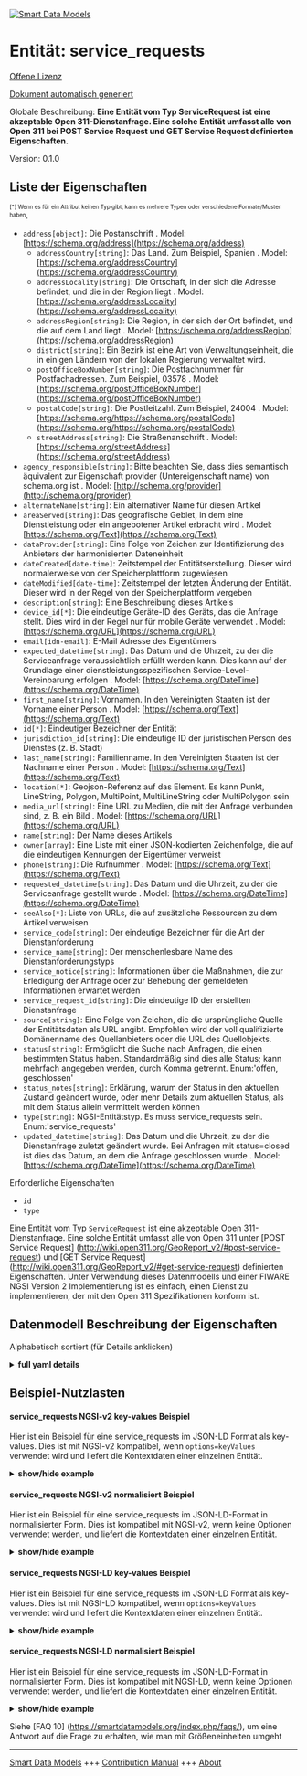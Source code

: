 <!-- 10-Header -->    
[![Smart Data Models](https://smartdatamodels.org/wp-content/uploads/2022/01/SmartDataModels_logo.png "Logo")](https://smartdatamodels.org)    
Entität: service_requests    
=========================<!-- /10-Header -->    
<!-- 15-License -->    
[Offene Lizenz](https://github.com/smart-data-models//dataModel.IssueTracking/blob/master/service_requests/LICENSE.md)    
[Dokument automatisch generiert](https://docs.google.com/presentation/d/e/2PACX-1vTs-Ng5dIAwkg91oTTUdt8ua7woBXhPnwavZ0FxgR8BsAI_Ek3C5q97Nd94HS8KhP-r_quD4H0fgyt3/pub?start=false&loop=false&delayms=3000#slide=id.gb715ace035_0_60)    
<!-- /15-License -->    
<!-- 20-Description -->    
Globale Beschreibung: **Eine Entität vom Typ ServiceRequest ist eine akzeptable Open 311-Dienstanfrage. Eine solche Entität umfasst alle von Open 311 bei POST Service Request und GET Service Request definierten Eigenschaften.**    
Version: 0.1.0    
<!-- /20-Description -->    
<!-- 30-PropertiesList -->    
## Liste der Eigenschaften    
<sup><sub>[*] Wenn es für ein Attribut keinen Typ gibt, kann es mehrere Typen oder verschiedene Formate/Muster haben</sub></sup>.    
- `address[object]`: Die Postanschrift  . Model: [https://schema.org/address](https://schema.org/address)	- `addressCountry[string]`: Das Land. Zum Beispiel, Spanien  . Model: [https://schema.org/addressCountry](https://schema.org/addressCountry)    
	- `addressLocality[string]`: Die Ortschaft, in der sich die Adresse befindet, und die in der Region liegt  . Model: [https://schema.org/addressLocality](https://schema.org/addressLocality)    
	- `addressRegion[string]`: Die Region, in der sich der Ort befindet, und die auf dem Land liegt  . Model: [https://schema.org/addressRegion](https://schema.org/addressRegion)    
	- `district[string]`: Ein Bezirk ist eine Art von Verwaltungseinheit, die in einigen Ländern von der lokalen Regierung verwaltet wird.      
	- `postOfficeBoxNumber[string]`: Die Postfachnummer für Postfachadressen. Zum Beispiel, 03578  . Model: [https://schema.org/postOfficeBoxNumber](https://schema.org/postOfficeBoxNumber)    
	- `postalCode[string]`: Die Postleitzahl. Zum Beispiel, 24004  . Model: [https://schema.org/https://schema.org/postalCode](https://schema.org/https://schema.org/postalCode)    
	- `streetAddress[string]`: Die Straßenanschrift  . Model: [https://schema.org/streetAddress](https://schema.org/streetAddress)    
- `agency_responsible[string]`: Bitte beachten Sie, dass dies semantisch äquivalent zur Eigenschaft provider (Untereigenschaft name) von schema.org ist  . Model: [http://schema.org/provider](http://schema.org/provider)- `alternateName[string]`: Ein alternativer Name für diesen Artikel  - `areaServed[string]`: Das geografische Gebiet, in dem eine Dienstleistung oder ein angebotener Artikel erbracht wird  . Model: [https://schema.org/Text](https://schema.org/Text)- `dataProvider[string]`: Eine Folge von Zeichen zur Identifizierung des Anbieters der harmonisierten Dateneinheit  - `dateCreated[date-time]`: Zeitstempel der Entitätserstellung. Dieser wird normalerweise von der Speicherplattform zugewiesen  - `dateModified[date-time]`: Zeitstempel der letzten Änderung der Entität. Dieser wird in der Regel von der Speicherplattform vergeben  - `description[string]`: Eine Beschreibung dieses Artikels  - `device_id[*]`: Die eindeutige Geräte-ID des Geräts, das die Anfrage stellt. Dies wird in der Regel nur für mobile Geräte verwendet  . Model: [https://schema.org/URL](https://schema.org/URL)- `email[idn-email]`: E-Mail Adresse des Eigentümers  - `expected_datetime[string]`: Das Datum und die Uhrzeit, zu der die Serviceanfrage voraussichtlich erfüllt werden kann. Dies kann auf der Grundlage einer dienstleistungsspezifischen Service-Level-Vereinbarung erfolgen  . Model: [https://schema.org/DateTime](https://schema.org/DateTime)- `first_name[string]`: Vornamen. In den Vereinigten Staaten ist der Vorname einer Person  . Model: [https://schema.org/Text](https://schema.org/Text)- `id[*]`: Eindeutiger Bezeichner der Entität  - `jurisdiction_id[string]`: Die eindeutige ID der juristischen Person des Dienstes (z. B. Stadt)  - `last_name[string]`: Familienname. In den Vereinigten Staaten ist der Nachname einer Person  . Model: [https://schema.org/Text](https://schema.org/Text)- `location[*]`: Geojson-Referenz auf das Element. Es kann Punkt, LineString, Polygon, MultiPoint, MultiLineString oder MultiPolygon sein  - `media_url[string]`: Eine URL zu Medien, die mit der Anfrage verbunden sind, z. B. ein Bild  . Model: [https://schema.org/URL](https://schema.org/URL)- `name[string]`: Der Name dieses Artikels  - `owner[array]`: Eine Liste mit einer JSON-kodierten Zeichenfolge, die auf die eindeutigen Kennungen der Eigentümer verweist  - `phone[string]`: Die Rufnummer  . Model: [https://schema.org/Text](https://schema.org/Text)- `requested_datetime[string]`: Das Datum und die Uhrzeit, zu der die Serviceanfrage gestellt wurde  . Model: [https://schema.org/DateTime](https://schema.org/DateTime)- `seeAlso[*]`: Liste von URLs, die auf zusätzliche Ressourcen zu dem Artikel verweisen  - `service_code[string]`: Der eindeutige Bezeichner für die Art der Dienstanforderung  - `service_name[string]`: Der menschenlesbare Name des Dienstanforderungstyps  - `service_notice[string]`: Informationen über die Maßnahmen, die zur Erledigung der Anfrage oder zur Behebung der gemeldeten Informationen erwartet werden  - `service_request_id[string]`: Die eindeutige ID der erstellten Dienstanfrage  - `source[string]`: Eine Folge von Zeichen, die die ursprüngliche Quelle der Entitätsdaten als URL angibt. Empfohlen wird der voll qualifizierte Domänenname des Quellanbieters oder die URL des Quellobjekts.  - `status[string]`: Ermöglicht die Suche nach Anfragen, die einen bestimmten Status haben. Standardmäßig sind dies alle Status; kann mehrfach angegeben werden, durch Komma getrennt. Enum:'offen, geschlossen'  - `status_notes[string]`: Erklärung, warum der Status in den aktuellen Zustand geändert wurde, oder mehr Details zum aktuellen Status, als mit dem Status allein vermittelt werden können  - `type[string]`: NGSI-Entitätstyp. Es muss service_requests sein. Enum:'service_requests'  - `updated_datetime[string]`: Das Datum und die Uhrzeit, zu der die Dienstanfrage zuletzt geändert wurde. Bei Anfragen mit status=closed ist dies das Datum, an dem die Anfrage geschlossen wurde  . Model: [https://schema.org/DateTime](https://schema.org/DateTime)<!-- /30-PropertiesList -->    
<!-- 35-RequiredProperties -->    
Erforderliche Eigenschaften    
- `id`  - `type`  <!-- /35-RequiredProperties -->    
<!-- 40-RequiredProperties -->    
Eine Entität vom Typ `ServiceRequest` ist eine akzeptable Open 311-Dienstanfrage. Eine solche Entität umfasst alle von Open 311 unter [POST Service Request] (http://wiki.open311.org/GeoReport_v2/#post-service-request) und [GET Service Request] (http://wiki.open311.org/GeoReport_v2/#get-service-request) definierten Eigenschaften. Unter Verwendung dieses Datenmodells und einer FIWARE NGSI Version 2 Implementierung ist es einfach, einen Dienst zu implementieren, der mit den Open 311 Spezifikationen konform ist.    
<!-- /40-RequiredProperties -->    
<!-- 50-DataModelHeader -->    
## Datenmodell Beschreibung der Eigenschaften    
Alphabetisch sortiert (für Details anklicken)    
<!-- /50-DataModelHeader -->    
<!-- 60-ModelYaml -->    
<details><summary><strong>full yaml details</strong></summary>      
```yaml    
service_requests:      
  description: An entity of type ServiceRequest is an acceptable Open 311 service request. Such entity encompasses all the properties defined by Open 311 at POST Service Request and GET Service Request.      
  properties:      
    address:      
      description: The mailing address      
      properties:      
        addressCountry:      
          description: 'The country. For example, Spain'      
          type: string      
          x-ngsi:      
            model: https://schema.org/addressCountry      
            type: Property      
        addressLocality:      
          description: 'The locality in which the street address is, and which is in the region'      
          type: string      
          x-ngsi:      
            model: https://schema.org/addressLocality      
            type: Property      
        addressRegion:      
          description: 'The region in which the locality is, and which is in the country'      
          type: string      
          x-ngsi:      
            model: https://schema.org/addressRegion      
            type: Property      
        district:      
          description: 'A district is a type of administrative division that, in some countries, is managed by the local government'      
          type: string      
          x-ngsi:      
            type: Property      
        postOfficeBoxNumber:      
          description: 'The post office box number for PO box addresses. For example, 03578'      
          type: string      
          x-ngsi:      
            model: https://schema.org/postOfficeBoxNumber      
            type: Property      
        postalCode:      
          description: 'The postal code. For example, 24004'      
          type: string      
          x-ngsi:      
            model: https://schema.org/https://schema.org/postalCode      
            type: Property      
        streetAddress:      
          description: The street address      
          type: string      
          x-ngsi:      
            model: https://schema.org/streetAddress      
            type: Property      
        streetNr:      
          description: Number identifying a specific property on a public street      
          type: string      
          x-ngsi:      
            type: Property      
      type: object      
      x-ngsi:      
        model: https://schema.org/address      
        type: Property      
    agency_responsible:      
      description: Please note that this is semantically equivalent to the provider property (name subproperty) of schema.org      
      type: string      
      x-ngsi:      
        model: http://schema.org/provider      
        type: Property      
    alternateName:      
      description: An alternative name for this item      
      type: string      
      x-ngsi:      
        type: Property      
    areaServed:      
      description: The geographic area where a service or offered item is provided      
      type: string      
      x-ngsi:      
        model: https://schema.org/Text      
        type: Property      
    dataProvider:      
      description: A sequence of characters identifying the provider of the harmonised data entity      
      type: string      
      x-ngsi:      
        type: Property      
    dateCreated:      
      description: Entity creation timestamp. This will usually be allocated by the storage platform      
      format: date-time      
      type: string      
      x-ngsi:      
        type: Property      
    dateModified:      
      description: Timestamp of the last modification of the entity. This will usually be allocated by the storage platform      
      format: date-time      
      type: string      
      x-ngsi:      
        type: Property      
    description:      
      description: A description of this item      
      type: string      
      x-ngsi:      
        type: Property      
    device_id:      
      anyOf:      
        - description: Identifier format of any NGSI entity      
          maxLength: 256      
          minLength: 1      
          pattern: ^[\w\-\.\{\}\$\+\*\[\]`|~^@!,:\\]+$      
          type: string      
          x-ngsi:      
            type: Property      
        - description: Identifier format of any NGSI entity      
          format: uri      
          type: string      
          x-ngsi:      
            type: Property      
      description: The unique device ID of the device submitting the request. This is usually only used for mobile devices      
      x-ngsi:      
        model: https://schema.org/URL      
        type: Relationship      
    email:      
      description: Email address of owner      
      format: idn-email      
      type: string      
      x-ngsi:      
        type: Property      
    expected_datetime:      
      description: The date and time when the service request can be expected to be fulfilled. This may be based on a service-specific service level agreement      
      type: string      
      x-ngsi:      
        model: https://schema.org/DateTime      
        type: Property      
    first_name:      
      description: 'Given name. In the U.S., the first name of a Person'      
      type: string      
      x-ngsi:      
        model: https://schema.org/Text      
        type: Property      
    id:      
      anyOf:      
        - description: Identifier format of any NGSI entity      
          maxLength: 256      
          minLength: 1      
          pattern: ^[\w\-\.\{\}\$\+\*\[\]`|~^@!,:\\]+$      
          type: string      
          x-ngsi:      
            type: Property      
        - description: Identifier format of any NGSI entity      
          format: uri      
          type: string      
          x-ngsi:      
            type: Property      
      description: Unique identifier of the entity      
      x-ngsi:      
        type: Property      
    jurisdiction_id:      
      description: The unique ID of the legal entity of the service (i.e. city)      
      type: string      
      x-ngsi:      
        type: Property      
    last_name:      
      description: 'Family name. In the U.S., the last name of a Person'      
      type: string      
      x-ngsi:      
        model: https://schema.org/Text      
        type: Property      
    location:      
      description: 'Geojson reference to the item. It can be Point, LineString, Polygon, MultiPoint, MultiLineString or MultiPolygon'      
      oneOf:      
        - description: Geojson reference to the item. Point      
          properties:      
            bbox:      
              items:      
                type: number      
              minItems: 4      
              type: array      
            coordinates:      
              items:      
                type: number      
              minItems: 2      
              type: array      
            type:      
              enum:      
                - Point      
              type: string      
          required:      
            - type      
            - coordinates      
          title: GeoJSON Point      
          type: object      
          x-ngsi:      
            type: GeoProperty      
        - description: Geojson reference to the item. LineString      
          properties:      
            bbox:      
              items:      
                type: number      
              minItems: 4      
              type: array      
            coordinates:      
              items:      
                items:      
                  type: number      
                minItems: 2      
                type: array      
              minItems: 2      
              type: array      
            type:      
              enum:      
                - LineString      
              type: string      
          required:      
            - type      
            - coordinates      
          title: GeoJSON LineString      
          type: object      
          x-ngsi:      
            type: GeoProperty      
        - description: Geojson reference to the item. Polygon      
          properties:      
            bbox:      
              items:      
                type: number      
              minItems: 4      
              type: array      
            coordinates:      
              items:      
                items:      
                  items:      
                    type: number      
                  minItems: 2      
                  type: array      
                minItems: 4      
                type: array      
              type: array      
            type:      
              enum:      
                - Polygon      
              type: string      
          required:      
            - type      
            - coordinates      
          title: GeoJSON Polygon      
          type: object      
          x-ngsi:      
            type: GeoProperty      
        - description: Geojson reference to the item. MultiPoint      
          properties:      
            bbox:      
              items:      
                type: number      
              minItems: 4      
              type: array      
            coordinates:      
              items:      
                items:      
                  type: number      
                minItems: 2      
                type: array      
              type: array      
            type:      
              enum:      
                - MultiPoint      
              type: string      
          required:      
            - type      
            - coordinates      
          title: GeoJSON MultiPoint      
          type: object      
          x-ngsi:      
            type: GeoProperty      
        - description: Geojson reference to the item. MultiLineString      
          properties:      
            bbox:      
              items:      
                type: number      
              minItems: 4      
              type: array      
            coordinates:      
              items:      
                items:      
                  items:      
                    type: number      
                  minItems: 2      
                  type: array      
                minItems: 2      
                type: array      
              type: array      
            type:      
              enum:      
                - MultiLineString      
              type: string      
          required:      
            - type      
            - coordinates      
          title: GeoJSON MultiLineString      
          type: object      
          x-ngsi:      
            type: GeoProperty      
        - description: Geojson reference to the item. MultiLineString      
          properties:      
            bbox:      
              items:      
                type: number      
              minItems: 4      
              type: array      
            coordinates:      
              items:      
                items:      
                  items:      
                    items:      
                      type: number      
                    minItems: 2      
                    type: array      
                  minItems: 4      
                  type: array      
                type: array      
              type: array      
            type:      
              enum:      
                - MultiPolygon      
              type: string      
          required:      
            - type      
            - coordinates      
          title: GeoJSON MultiPolygon      
          type: object      
          x-ngsi:      
            type: GeoProperty      
      x-ngsi:      
        type: GeoProperty      
    media_url:      
      description: 'A URL to media associated with the request, eg an image'      
      type: string      
      x-ngsi:      
        model: https://schema.org/URL      
        type: Property      
    name:      
      description: The name of this item      
      type: string      
      x-ngsi:      
        type: Property      
    owner:      
      description: A List containing a JSON encoded sequence of characters referencing the unique Ids of the owner(s)      
      items:      
        anyOf:      
          - description: Identifier format of any NGSI entity      
            maxLength: 256      
            minLength: 1      
            pattern: ^[\w\-\.\{\}\$\+\*\[\]`|~^@!,:\\]+$      
            type: string      
            x-ngsi:      
              type: Property      
          - description: Identifier format of any NGSI entity      
            format: uri      
            type: string      
            x-ngsi:      
              type: Property      
        description: Unique identifier of the entity      
        x-ngsi:      
          type: Property      
      type: array      
      x-ngsi:      
        type: Property      
    phone:      
      description: The telephone number      
      type: string      
      x-ngsi:      
        model: https://schema.org/Text      
        type: Property      
    requested_datetime:      
      description: The date and time when the service request was made      
      type: string      
      x-ngsi:      
        model: https://schema.org/DateTime      
        type: Property      
    seeAlso:      
      description: list of uri pointing to additional resources about the item      
      oneOf:      
        - items:      
            format: uri      
            type: string      
          minItems: 1      
          type: array      
        - format: uri      
          type: string      
      x-ngsi:      
        type: Property      
    service_code:      
      description: The unique identifier for the service request type      
      type: string      
      x-ngsi:      
        type: Property      
    service_name:      
      description: The human readable name of the service request type      
      type: string      
      x-ngsi:      
        type: Property      
    service_notice:      
      description: Information about the action expected to fulfill the request or otherwise address the information reported      
      type: string      
      x-ngsi:      
        type: Property      
    service_request_id:      
      description: The unique ID of the service request created      
      type: string      
      x-ngsi:      
        type: Property      
    source:      
      description: 'A sequence of characters giving the original source of the entity data as a URL. Recommended to be the fully qualified domain name of the source provider, or the URL to the source object'      
      type: string      
      x-ngsi:      
        type: Property      
    status:      
      description: 'Allows one to search for requests which have a specific status. This defaults to all statuses; can be declared multiple times, comma delimited. Enum:''open, closed'''      
      enum:      
        - closed      
        - open      
      type: string      
      x-ngsi:      
        type: Property      
    status_notes:      
      description: Explanation of why status was changed to current state or more details on current status than conveyed with status alone      
      type: string      
      x-ngsi:      
        type: Property      
    type:      
      description: 'NGSI Entity type. It has to be service_requests. Enum:''service_requests'''      
      enum:      
        - service_requests      
      type: string      
      x-ngsi:      
        type: Property      
    updated_datetime:      
      description: 'The date and time when the service request was last modified. For requests with status=closed, this will be the date the request was closed'      
      type: string      
      x-ngsi:      
        model: https://schema.org/DateTime      
        type: Property      
  required:      
    - id      
    - type      
  type: object      
  x-derived-from: ""      
  x-disclaimer: 'Redistribution and use in source and binary forms, with or without modification, are permitted  provided that the license conditions are met. Copyleft (c) 2022 Contributors to Smart Data Models Program'      
  x-license-url: https://github.com/smart-data-models/dataModel.IssueTracking/blob/master/service_requests/LICENSE.md      
  x-model-schema: https://smart-data-models.github.io/dataModel.IssueTracking/service_requests/schema.json      
  x-model-tags: ""      
  x-version: 0.1.0      
```    
</details>      
<!-- /60-ModelYaml -->    
<!-- 70-MiddleNotes -->    
<!-- /70-MiddleNotes -->    
<!-- 80-Examples -->    
## Beispiel-Nutzlasten    
#### service_requests NGSI-v2 key-values Beispiel    
Hier ist ein Beispiel für eine service_requests im JSON-LD Format als key-values. Dies ist mit NGSI-v2 kompatibel, wenn `options=keyValues` verwendet wird und liefert die Kontextdaten einer einzelnen Entität.    
<details><summary><strong>show/hide example</strong></summary>      
```json  
{  
  "id": "service-request:638344",  
  "type": "service_requests",  
  "service_request_id": "638344",  
  "status": "closed",  
  "status_notes": "Duplicate request.",  
  "service_name": "Aceras",  
  "service_code": "234",  
  "description": "Acera en mal estado con bordillo partido en dos",  
  "agency_responsible": "Ayuntamiento de Ciudad",  
  "requested_datetime": "2010-04-14T06:37:38-08:00",  
  "updated_datetime": "2010-04-14T06:37:38-08:00",  
  "expected_datetime": "2010-04-15T06:37:38-08:00",  
  "address_string": "Calle San Juan Bautista, 2",  
  "attributes": [  
    {  
      "code": "ISSUE_TYPE",  
      "values": [  
        {  
          "key": 1,  
          "name": "Bordillo"  
        }  
      ]  
    }  
  ],  
  "location": {  
    "type": "Point",  
    "coordinates": [  
      -3.164485591715449,  
      40.62785133667262  
    ]  
  },  
  "media_url": "http://exaple.org/media/638344.jpg"  
}  
```  
</details>    
#### service_requests NGSI-v2 normalisiert Beispiel    
Hier ist ein Beispiel für eine service_requests im JSON-LD-Format in normalisierter Form. Dies ist kompatibel mit NGSI-v2, wenn keine Optionen verwendet werden, und liefert die Kontextdaten einer einzelnen Entität.    
<details><summary><strong>show/hide example</strong></summary>      
```json  
{  
  "id": "service-request:638344",  
  "type": "service_requests",  
  "status": {  
    "type": "Text",  
    "value": "closed"  
  },  
  "description": {  
    "type": "Text",  
    "value": "Acera en mal estado con bordillo partido en dos"  
  },  
  "service_code": {  
    "type": "Text",  
    "value": "234"  
  },  
  "status_notes": {  
    "type": "Text",  
    "value": "Duplicate request."  
  },  
  "service_name": {  
    "type": "Text",  
    "value": "Aceras"  
  },  
  "service_request_id": {  
    "type": "Text",  
    "value": "638344"  
  },  
  "updated_datetime": {  
    "type": "DateTime",  
    "value": "2010-04-14T06:37:38-08:00"  
  },  
  "address_string": {  
    "type": "Text",  
    "value": "Calle San Juan Bautista, 2"  
  },  
  "requested_datetime": {  
    "type": "DateTime",  
    "value": "2010-04-14T06:37:38-08:00"  
  },  
  "location": {  
    "type": "geo:json",  
    "value": {  
      "type": "Point",  
      "coordinates": [  
        -3.164485591715449,  
        40.62785133667262  
      ]  
    }  
  },  
  "attributes": {  
    "type": "StructuredValue",  
    "value": [  
      {  
        "code": "ISSUE_TYPE",  
        "values": [  
          {  
            "key": 1,  
            "name": "Bordillo"  
          }  
        ]  
      }  
    ]  
  },  
  "expected_datetime": {  
    "type": "DateTime",  
    "value": "2010-04-15T06:37:38-08:00"  
  },  
  "agency_responsible": {  
    "type": "Text",  
    "value": "Ayuntamiento de Ciudad"  
  },  
  "media_url": {  
    "type": "Text",  
    "value": "http://exaple.org/media/638344.jpg"  
  }  
}  
```  
</details>    
#### service_requests NGSI-LD key-values Beispiel    
Hier ist ein Beispiel für eine service_requests im JSON-LD Format als key-values. Dies ist mit NGSI-LD kompatibel, wenn `options=keyValues` verwendet wird und liefert die Kontextdaten einer einzelnen Entität.    
<details><summary><strong>show/hide example</strong></summary>      
```json  
{  
  "id": "service-request:638344",  
  "type": "service_requests",  
  "address_string": "Calle San Juan Bautista, 2",  
  "agency_responsible": "Ayuntamiento de Ciudad",  
  "attributes": [  
    {  
      "code": "ISSUE_TYPE",  
      "values": [  
        {  
          "key": 1,  
          "name": "Bordillo"  
        }  
      ]  
    }  
  ],  
  "description": "Acera en mal estado con bordillo partido en dos",  
  "expected_datetime": "2010-04-15T06:37:38-08:00",  
  "location": {  
    "type": "Point",  
    "coordinates": [  
      -3.164485591715449,  
      40.62785133667262  
    ]  
  },  
  "media_url": "http://exaple.org/media/638344.jpg",  
  "requested_datetime": "2010-04-14T06:37:38-08:00",  
  "service_code": "234",  
  "service_name": "Aceras",  
  "service_request_id": "638344",  
  "status": "closed",  
  "status_notes": "Duplicate request.",  
  "updated_datetime": "2010-04-14T06:37:38-08:00",  
  "@context": [  
    "https://uri.etsi.org/ngsi-ld/v1/ngsi-ld-core-context.jsonld",  
    "https://raw.githubusercontent.com/smart-data-models/dataModel.IssueTracking/master/context.jsonld"  
  ]  
}  
```  
</details>    
#### service_requests NGSI-LD normalisiert Beispiel    
Hier ist ein Beispiel für eine service_requests im JSON-LD-Format in normalisierter Form. Dies ist kompatibel mit NGSI-LD, wenn keine Optionen verwendet werden, und liefert die Kontextdaten einer einzelnen Entität.    
<details><summary><strong>show/hide example</strong></summary>      
```json  
{  
    "id": "urn:ngsi-ld:Open311ServiceRequest:service-request:638344",  
    "type": "service_requests",  
    "address_string": {  
        "type": "Property",  
        "value": "Calle San Juan Bautista, 2"  
    },  
    "agency_responsible": {  
        "type": "Property",  
        "value": "Ayuntamiento de Ciudad"  
    },  
    "attributes": {  
        "type": "Property",  
        "value": [  
            {  
                "code": "ISSUE_TYPE",  
                "values": [  
                    {  
                        "key": 1,  
                        "name": "Bordillo"  
                    }  
                ]  
            }  
        ]  
    },  
    "description": {  
        "type": "Property",  
        "value": "Acera en mal estado con bordillo partido en dos"  
    },  
    "expected_datetime": {  
        "type": "Property",  
        "value": {  
            "@type": "DateTime",  
            "@value": "2010-04-15T06:37:38-08:00Z"  
        }  
    },  
    "location": {  
        "type": "GeoProperty",  
        "value": {  
            "type": "Point",  
            "coordinates": [  
                -3.164485591715449,  
                40.62785133667262  
            ]  
        }  
    },  
    "media_url": {  
        "type": "Property",  
        "value": "http://exaple.org/media/638344.jpg"  
    },  
    "requested_datetime": {  
        "type": "Property",  
        "value": {  
            "@type": "DateTime",  
            "@value": "2010-04-14T06:37:38-08:00"  
        }  
    },  
    "service_code": {  
        "type": "Property",  
        "value": "234"  
    },  
    "service_name": {  
        "type": "Property",  
        "value": "Aceras"  
    },  
    "service_request_id": {  
        "type": "Property",  
        "value": "638344"  
    },  
    "status": {  
        "type": "Property",  
        "value": "closed"  
    },  
    "status_notes": {  
        "type": "Property",  
        "value": "Duplicate request."  
    },  
    "updated_datetime": {  
        "type": "Property",  
        "value": {  
            "@type": "DateTime",  
            "@value": "2010-04-14T06:37:38-08:00"  
        }  
    },  
    "@context": [  
        "https://uri.etsi.org/ngsi-ld/v1/ngsi-ld-core-context.jsonld",  
        "https://raw.githubusercontent.com/smart-data-models/dataModel.IssueTracking/master/context.jsonld"  
    ]  
}  
```  
</details><!-- /80-Examples -->    
<!-- 90-FooterNotes -->    
<!-- /90-FooterNotes -->    
<!-- 95-Units -->    
Siehe [FAQ 10] (https://smartdatamodels.org/index.php/faqs/), um eine Antwort auf die Frage zu erhalten, wie man mit Größeneinheiten umgeht    
<!-- /95-Units -->    
<!-- 97-LastFooter -->    
---    
[Smart Data Models](https://smartdatamodels.org) +++ [Contribution Manual](https://bit.ly/contribution_manual) +++ [About](https://bit.ly/Introduction_SDM)<!-- /97-LastFooter -->    
